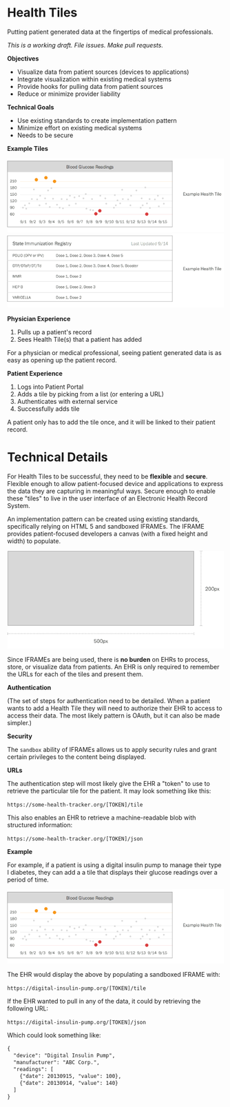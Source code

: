 Health Tiles
============
Putting patient generated data at the fingertips of medical professionals.

_This is a working draft. File issues. Make pull requests._

**Objectives**
- Visualize data from patient sources (devices to applications)
- Integrate visualization within existing medical systems
- Provide hooks for pulling data from patient sources
- Reduce or minimize provider liability

**Technical Goals**
- Use existing standards to create implementation pattern
- Minimize effort on existing medical systems
- Needs to be secure

**Example Tiles**

![Glucose Example](assets/example1.png)
![Immunization Example](assets/example2.png)

**Physician Experience**

1. Pulls up a patient's record
2. Sees Health Tile(s) that a patient has added

For a physician or medical professional, seeing patient generated data is as easy as opening up the patient record.

**Patient Experience**

1. Logs into Patient Portal
2. Adds a tile by picking from a list (or entering a URL)
3. Authenticates with external service
4. Successfully adds tile

A patient only has to add the tile once, and it will be linked to their patient record.

Technical Details
============
For Health Tiles to be successful, they need to be **flexible** and **secure**. Flexible enough to allow patient-focused device and applications to express the data they are capturing in meaningful ways. Secure enough to enable these "tiles" to live in the user interface of an Electronic Health Record System.

An implementation pattern can be created using existing standards, specifically relying on HTML 5 and sandboxed IFRAMEs. The IFRAME provides patient-focused developers a canvas (with a fixed height and width) to populate.

![Health Tile](assets/dimensions.png)

Since IFRAMEs are being used, there is **no burden** on EHRs to process, store, or visualize data from patients. An EHR is only required to remember the URLs for each of the tiles and present them.

**Authentication**

(The set of steps for authentication need to be detailed. When a patient wants to add a Health Tile they will need to authorize their EHR to access to access their data. The most likely pattern is OAuth, but it can also be made simpler.)

**Security**

The ```sandbox``` ability of IFRAMEs allows us to apply security rules and grant certain privileges to the content being displayed.

**URLs**

The authentication step will most likely give the EHR a "token" to use to retrieve the particular tile for the patient. It may look something like this:

```https://some-health-tracker.org/[TOKEN]/tile```

This also enables an EHR to retrieve a machine-readable blob with structured information:

```https://some-health-tracker.org/[TOKEN]/json```

**Example**

For example, if a patient is using a digital insulin pump to manage their type I diabetes, they can add a a tile that displays their glucose readings over a period of time.

![Glucose Example](assets/example1.png)

The EHR would display the above by populating a sandboxed IFRAME with:

```https://digital-insulin-pump.org/[TOKEN]/tile```

If the EHR wanted to pull in any of the data, it could by retrieving the following URL:

```https://digital-insulin-pump.org/[TOKEN]/json```

Which could look something like:

```
{
  "device": "Digital Insulin Pump",
  "manufacturer": "ABC Corp.",
  "readings": [
    {"date": 20130915, "value": 100},
    {"date": 20130914, "value": 140}
  ]
}
```
